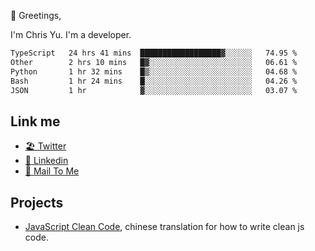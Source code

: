 👋 Greetings, 

I'm Chris Yu. I'm a developer. 


<!--START_SECTION:waka-->

```txt
TypeScript   24 hrs 41 mins  ██████████████████▓░░░░░░   74.95 %
Other        2 hrs 10 mins   █▓░░░░░░░░░░░░░░░░░░░░░░░   06.61 %
Python       1 hr 32 mins    █▒░░░░░░░░░░░░░░░░░░░░░░░   04.68 %
Bash         1 hr 24 mins    █░░░░░░░░░░░░░░░░░░░░░░░░   04.26 %
JSON         1 hr            ▓░░░░░░░░░░░░░░░░░░░░░░░░   03.07 %
```

<!--END_SECTION:waka-->

## Link me

- [🏖️ Twitter](https://twitter.com/yuetong3yu)
- [🧳 Linkedin](https://www.linkedin.com/in/yuetong3yu)
- [📧 Mail To Me](mailto:yuetong3yu@gmail.com)


## Projects 

- [JavaScript Clean Code](https://js-clean-code-cn.vercel.app/), chinese translation for how to write clean js code.
